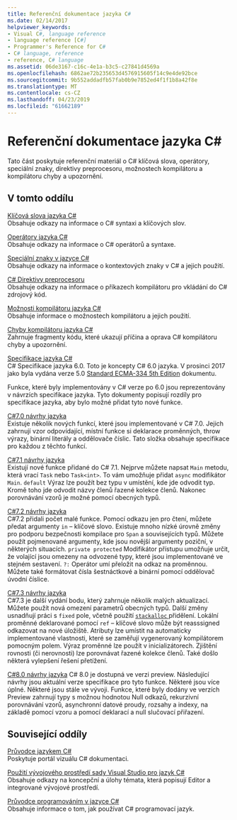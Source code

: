 ```yaml
---
title: Referenční dokumentace jazyka C#
ms.date: 02/14/2017
helpviewer_keywords:
- Visual C#, language reference
- language reference [C#]
- Programmer's Reference for C#
- C# language, reference
- reference, C# language
ms.assetid: 06de3167-c16c-4e1a-b3c5-c27841d4569a
ms.openlocfilehash: 6862ae72b235653d4576915605f14c9e4de92bce
ms.sourcegitcommit: 9b552addadfb57fab0b9e7852ed4f1f1b8a42f8e
ms.translationtype: MT
ms.contentlocale: cs-CZ
ms.lasthandoff: 04/23/2019
ms.locfileid: "61662189"
---
```

# <a name="c-reference"></a>Referenční dokumentace jazyka C#
Tato část poskytuje referenční materiál o C# klíčová slova, operátory, speciální znaky, direktivy preprocesoru, možnostech kompilátoru a kompilátoru chyby a upozornění.  
  
## <a name="in-this-section"></a>V tomto oddílu  
 [Klíčová slova jazyka C#](../../csharp/language-reference/keywords/index.md)  
 Obsahuje odkazy na informace o C# syntaxi a klíčových slov.  
  
 [Operátory jazyka C#](../../csharp/language-reference/operators/index.md)  
 Obsahuje odkazy na informace o C# operátorů a syntaxe.  

 [Speciální znaky v jazyce C#](../../csharp/language-reference/tokens/index.md)  
 Obsahuje odkazy na informace o kontextových znaky v C# a jejich použití.  

 [C# Direktivy preprocesoru](../../csharp/language-reference/preprocessor-directives/index.md)  
 Obsahuje odkazy na informace o příkazech kompilátoru pro vkládání do C# zdrojový kód.  
  
 [Možnosti kompilátoru jazyka C#](../../csharp/language-reference/compiler-options/index.md)  
 Obsahuje informace o možnostech kompilátoru a jejich použití.  
  
 [Chyby kompilátoru jazyka C#](../../csharp/language-reference/compiler-messages/index.md)  
 Zahrnuje fragmenty kódu, které ukazují příčina a oprava C# kompilátoru chyby a upozornění.  
  
 [Specifikace jazyka C#](../../../_csharplang/spec/introduction.md)  
 C# Specifikace jazyka 6.0. Toto je koncepty C# 6.0 jazyka. V prosinci 2017 jako byla vydána verze 5.0 [Standard ECMA-334 5th Edition](https://www.ecma-international.org/publications/files/ECMA-ST/ECMA-334.pdf) dokumentu.

Funkce, které byly implementovány v C# verze po 6.0 jsou reprezentovány v návrzích specifikace jazyka. Tyto dokumenty popisují rozdíly pro specifikace jazyka, aby bylo možné přidat tyto nové funkce. 

 [C#7.0 návrhy jazyka](../../../_csharplang/proposals/csharp-7.0/pattern-matching.md)  
 Existuje několik nových funkcí, které jsou implementované v C# 7.0. Jejich zahrnují vzor odpovídající, místní funkce si deklarace proměnných, throw výrazy, binární literály a oddělovače číslic. Tato složka obsahuje specifikace pro každou z těchto funkcí.
  
 [C#7.1 návrhy jazyka](../../../_csharplang/proposals/csharp-7.1/async-main.md)  
 Existují nové funkce přidané do C# 7.1. Nejprve můžete napsat `Main` metodu, která vrací `Task` nebo `Task<int>`. To vám umožňuje přidat `async` modifikátor `Main`. `default` Výraz lze použít bez typu v umístění, kde jde odvodit typ. Kromě toho jde odvodit názvy členů řazené kolekce členů. Nakonec porovnávání vzorů je možné pomocí obecných typů.

 [C#7.2 návrhy jazyka](../../../_csharplang/proposals/csharp-7.2/readonly-ref.md)  
 C#7.2 přidali počet malé funkce. Pomocí odkazu jen pro čtení, můžete předat argumenty `in` – klíčové slovo. Existuje mnoho nízké úrovně změny pro podporu bezpečnosti kompilace pro `Span` a souvisejících typů. Můžete použít pojmenované argumenty, kde jsou novější argumenty poziční, v některých situacích. `private protected` Modifikátor přístupu umožňuje určit, že volající jsou omezeny na odvozené typy, které jsou implementované ve stejném sestavení. `?:` Operátor umí přeložit na odkaz na proměnnou. Můžete také formátovat čísla šestnáctkové a binární pomocí oddělovač úvodní číslice.   

 [C#7.3 návrhy jazyka](../../../_csharplang/proposals/csharp-7.3/blittable.md)  
 C#7.3 je další vydání bodu, který zahrnuje několik malých aktualizací. Můžete použít nová omezení parametrů obecných typů. Další změny usnadňují práci s `fixed` pole, včetně použití [ `stackalloc` ](./keywords/stackalloc.md) přidělení. Lokální proměnné deklarované pomocí `ref` – klíčové slovo může být reasssigned odkazovat na nové úložiště. Atributy lze umístit na automaticky implementované vlastnosti, které se zaměřují vygenerovaný kompilátorem pomocným polem. Výraz proměnné lze použít v inicializátorech. Zjištění rovnosti (či nerovnosti) lze porovnávat řazené kolekce členů. Také došlo některá vylepšení řešení přetížení.
  
 [C#8.0 návrhy jazyka](../../../_csharplang/proposals/csharp-8.0/nullable-reference-types.md) C# 8.0 je dostupná ve verzi preview. Následující návrhy jsou aktuální verze specifikace pro tyto funkce. Některé jsou více úplné. Některé jsou stále ve vývoji. Funkce, které byly dodány ve verzích Preview zahrnují typy s možnou hodnotou Null odkazů, rekurzivní porovnávání vzorů, asynchronní datové proudy, rozsahy a indexy, na základě pomocí vzoru a pomocí deklarací a null slučovací přiřazení.
  
## <a name="related-sections"></a>Související oddíly  

 [Průvodce jazykem C#](../../csharp/index.md)  
 Poskytuje portál vizuálu C# dokumentaci.  
  
 [Použití vývojového prostředí sady Visual Studio pro jazyk C#](/visualstudio/csharp-ide/using-the-visual-studio-development-environment-for-csharp)  
 Obsahuje odkazy na koncepční a úlohy témata, která popisují Editor a integrované vývojové prostředí.  
  
 [Průvodce programováním v jazyce C#](../../csharp/programming-guide/index.md)  
 Obsahuje informace o tom, jak používat C# programovací jazyk.
